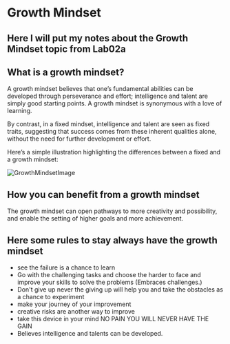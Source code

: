 # Growth Mindset
## Here I will put my notes about the Growth Mindset topic from Lab02a

## What is a growth mindset?
A growth mindset believes that one’s fundamental abilities can be developed through perseverance and effort; intelligence and talent are simply good starting points. A growth mindset is synonymous with a love of learning.

By contrast, in a fixed mindset, intelligence and talent are seen as fixed traits, suggesting that success comes from these inherent qualities alone, without the need for further development or effort.

Here’s a simple illustration highlighting the differences between a fixed and a growth mindset:

![GrowthMindsetImage](https://3kllhk1ibq34qk6sp3bhtox1-wpengine.netdna-ssl.com/wp-content/uploads/NewGrowthMindset2.png)

## How you can benefit from a growth mindset

The growth mindset can open pathways to more creativity and possibility, and enable the setting of higher goals and more achievement.

## Here some rules to stay always have the growth mindset
 - see the failure is a chance to learn
 - Go with the challenging tasks and choose the harder to face and improve your skills to solve the problems (Embraces challenges.)
 - Don't give up never the giving up will help you and take the obstacles as a chance to experiment 
 - make your journey of your improvement 
 - creative risks are another way to improve 
 - take this device in your mind NO PAIN YOU WILL NEVER HAVE THE GAIN
 - Believes intelligence and talents can be developed. 

